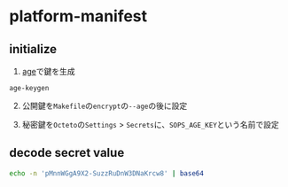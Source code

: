 # platform-manifest

## initialize

1. [age](https://github.com/FiloSottile/age)で鍵を生成

```
age-keygen
```

2. 公開鍵を`Makefile`の`encrypt`の`--age`の後に設定

3. 秘密鍵を`Octeto`の`Settings` > `Secrets`に、`SOPS_AGE_KEY`という名前で設定

## decode secret value

```sh
echo -n 'pMnnWGgA9X2-SuzzRuDnW3DNaKrcw8' | base64
```
